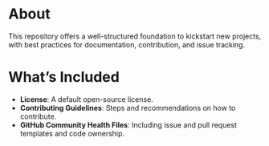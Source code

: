 # About

This repository offers a well-structured foundation to kickstart new projects, with best practices for documentation, contribution, and issue tracking.

# What’s Included

- **License**: A default open-source license.
- **Contributing Guidelines**: Steps and recommendations on how to contribute.
- **GitHub Community Health Files**: Including issue and pull request templates and code ownership.